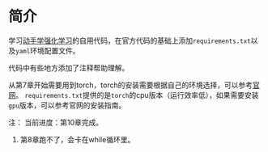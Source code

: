 # 简介

学习[动手学强化学习](https://hrl.boyuai.com/)的自用代码，在官方代码的基础上添加`requirements.txt`以及`yaml`环境配置文件。

代码中有些地方添加了注释帮助理解。

从第7章开始需要用到torch，torch的安装需要根据自己的环境选择，可以参考[官网](https://pytorch.org/get-started/locally/)。
`requirements.txt`提供的是`torch`的cpu版本（运行效率低），如果需要安装`gpu`版本，可以参考官网的安装指南。

注：
当前进度：第10章完成。
1. 第8章跑不了，会卡在while循环里。







